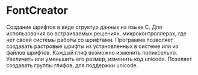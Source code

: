 # FontCreator
Создание шрифтов в виде структур данных на языке C.
Для использования во встраиваемых решениях, микроконтроллерах, где нет своей системы работы со шрифтами.
Программа позволяет создавать растровые шрифты из установленных в системе или из файлов шрифтов.
Каждый глиф возможно изменить попиксельно. Увеличить или уменьшить его размер, изменить код unicode.
Позоляет создавать группы глифов, для поддержки unicode.
